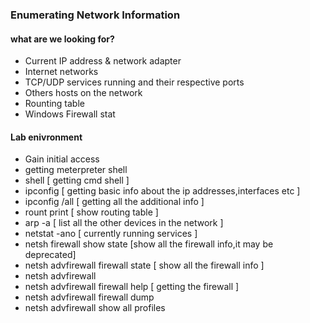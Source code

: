 ### Enumerating Network Information
#### what are we looking for?
- Current IP address & network adapter
- Internet networks
- TCP/UDP services running and their respective ports
- Others hosts on the network
- Rounting table
- Windows Firewall stat


#### Lab enivronment
- Gain initial access
- getting meterpreter shell 
- shell [ getting cmd shell ]
- ipconfig [ getting basic info about the ip addresses,interfaces etc ]
- ipconfig /all [ getting all the additional info ]
- rount print [ show routing table ]
- arp -a [ list all the other devices in the network ]
- netstat -ano [ currently running services ]
- netsh firewall show state [show all the firewall info,it may be deprecated]
- netsh advfirewall firewall state [ show all the firewall info ]
- netsh advfirewall 
- netsh advfirewall firewall help [ getting the firewall ]
- netsh advfirewall firewall dump
- netsh advfirewall show all profiles 
  
